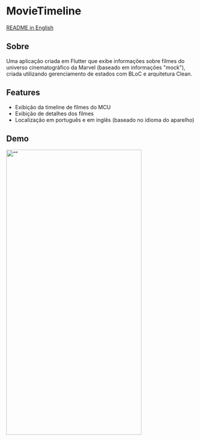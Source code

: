 # MovieTimeline
[README in English](https://github.com/mquerique/movie_timeline/blob/master/README.en.md)

## Sobre
Uma aplicação criada em Flutter que exibe informações sobre filmes do universo cinematográfico da Marvel (baseado em informações "mock"), criada utilizando gerenciamento de estados com BLoC e arquitetura Clean.

## Features
- Exibição da timeline de filmes do MCU
- Exibição de detalhes dos filmes
- Localização em português e em inglês (baseado no idioma do aparelho)

## Demo
<img src="https://github.com/mquerique/movie_timeline/blob/master/assets/git_assets/app_sample.gif" alt= “” width="360" height="760">
